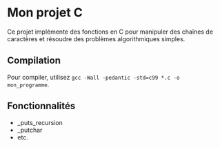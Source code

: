 # Mon projet C

Ce projet implémente des fonctions en C pour manipuler des chaînes de caractères et résoudre des problèmes algorithmiques simples.

## Compilation

Pour compiler, utilisez `gcc -Wall -pedantic -std=c99 *.c -o mon_programme`.

## Fonctionnalités

- _puts_recursion
- _putchar
- etc.

